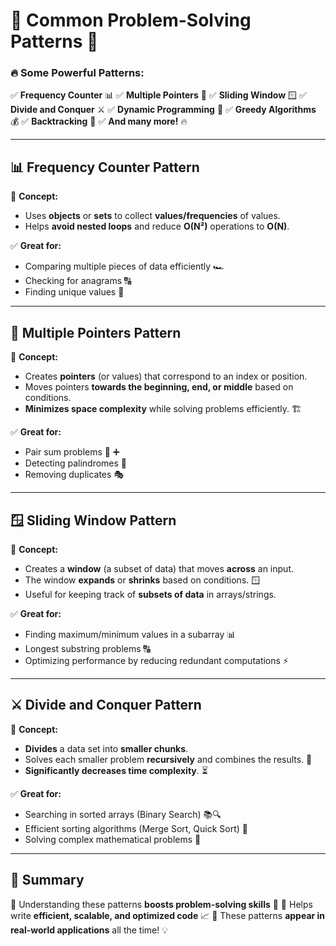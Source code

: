# 🧩 Common Problem-Solving Patterns 🚀

### 🔥 Some Powerful Patterns:

✅ **Frequency Counter** 📊
✅ **Multiple Pointers** 🎯
✅ **Sliding Window** 🪟
✅ **Divide and Conquer** ⚔️
✅ **Dynamic Programming** 🧠
✅ **Greedy Algorithms** 💰
✅ **Backtracking** 🔄
✅ **And many more!** 🔥

---

## 📊 Frequency Counter Pattern

📌 **Concept:**

- Uses **objects** or **sets** to collect **values/frequencies** of values.
- Helps **avoid nested loops** and reduce **O(N²)** operations to **O(N)**.

✅ **Great for:**

- Comparing multiple pieces of data efficiently 🏎️
- Checking for anagrams 🔠
- Finding unique values 🎲

---

## 🎯 Multiple Pointers Pattern

📌 **Concept:**

- Creates **pointers** (or values) that correspond to an index or position.
- Moves pointers **towards the beginning, end, or middle** based on conditions.
- **Minimizes space complexity** while solving problems efficiently. 🏗️

✅ **Great for:**

- Pair sum problems 🔢 ➕
- Detecting palindromes 🔄
- Removing duplicates 🎭

---

## 🪟 Sliding Window Pattern

📌 **Concept:**

- Creates a **window** (a subset of data) that moves **across** an input.
- The window **expands** or **shrinks** based on conditions. 🪟
- Useful for keeping track of **subsets of data** in arrays/strings.

✅ **Great for:**

- Finding maximum/minimum values in a subarray 📊
- Longest substring problems 🔠
- Optimizing performance by reducing redundant computations ⚡

---

## ⚔️ Divide and Conquer Pattern

📌 **Concept:**

- **Divides** a data set into **smaller chunks**.
- Solves each smaller problem **recursively** and combines the results. 🔄
- **Significantly decreases time complexity**. ⏳

✅ **Great for:**

- Searching in sorted arrays (Binary Search) 📚🔍
- Efficient sorting algorithms (Merge Sort, Quick Sort) 🔢
- Solving complex mathematical problems 🎯

---

## 🎯 Summary

🔹 Understanding these patterns **boosts problem-solving skills** 🚀
🔹 Helps write **efficient, scalable, and optimized code** 📈
🔹 These patterns **appear in real-world applications** all the time! 💡
